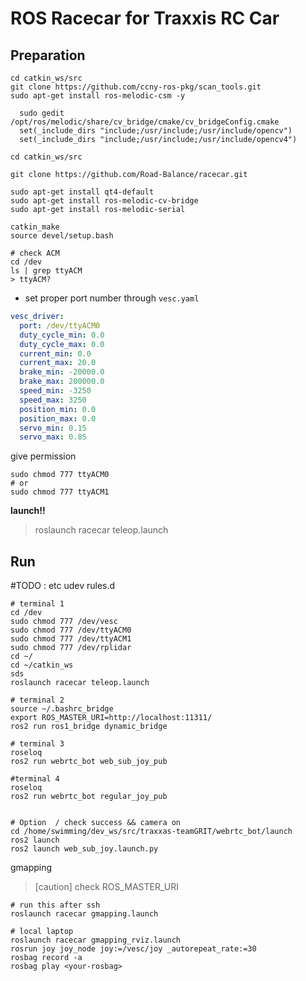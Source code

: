 # ROS Racecar for Traxxis RC Car

## Preparation


```
cd catkin_ws/src
git clone https://github.com/ccny-ros-pkg/scan_tools.git
sudo apt-get install ros-melodic-csm -y
```

```
  sudo gedit /opt/ros/melodic/share/cv_bridge/cmake/cv_bridgeConfig.cmake 
  set(_include_dirs "include;/usr/include;/usr/include/opencv")
  set(_include_dirs "include;/usr/include;/usr/include/opencv4")
```

```
cd catkin_ws/src

git clone https://github.com/Road-Balance/racecar.git

sudo apt-get install qt4-default
sudo apt-get install ros-melodic-cv-bridge
sudo apt-get install ros-melodic-serial

catkin_make
source devel/setup.bash
```

```
# check ACM
cd /dev
ls | grep ttyACM
> ttyACM?
```

* set proper port number through `vesc.yaml`
```yaml
vesc_driver:
  port: /dev/ttyACM0
  duty_cycle_min: 0.0
  duty_cycle_max: 0.0
  current_min: 0.0
  current_max: 20.0
  brake_min: -20000.0
  brake_max: 200000.0
  speed_min: -3250
  speed_max: 3250
  position_min: 0.0
  position_max: 0.0
  servo_min: 0.15
  servo_max: 0.85
```

give permission
``` 
sudo chmod 777 ttyACM0
# or
sudo chmod 777 ttyACM1
```

**launch!!**
> roslaunch racecar teleop.launch

## Run

#TODO : etc udev rules.d

```
# terminal 1
cd /dev 
sudo chmod 777 /dev/vesc
sudo chmod 777 /dev/ttyACM0
sudo chmod 777 /dev/ttyACM1
sudo chmod 777 /dev/rplidar
cd ~/
cd ~/catkin_ws
sds
roslaunch racecar teleop.launch

# terminal 2
source ~/.bashrc_bridge
export ROS_MASTER_URI=http://localhost:11311/
ros2 run ros1_bridge dynamic_bridge

# terminal 3
roseloq
ros2 run webrtc_bot web_sub_joy_pub

#terminal 4
roseloq
ros2 run webrtc_bot regular_joy_pub


# Option  / check success && camera on
cd /home/swimming/dev_ws/src/traxxas-teamGRIT/webrtc_bot/launch
ros2 launch 
ros2 launch web_sub_joy.launch.py
```

gmapping
> [caution] check ROS_MASTER_URI
```
# run this after ssh 
roslaunch racecar gmapping.launch

# local laptop
roslaunch racecar gmapping_rviz.launch 
rosrun joy joy_node joy:=/vesc/joy _autorepeat_rate:=30
rosbag record -a
rosbag play <your-rosbag>
```